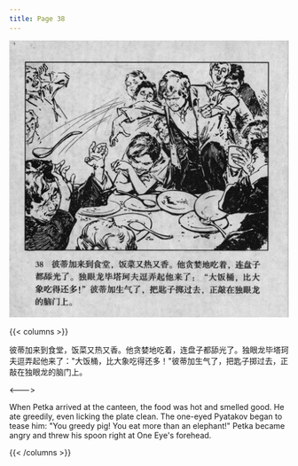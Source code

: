 ```yaml
---
title: Page 38
---
```


![biao page](./../../images/biao/seifert0726_biao_0042_038.jpg)

{{< columns >}}

彼蒂加来到食堂，饭菜又热又香。他贪婪地吃着，连盘子都舔光了。独眼龙毕塔珂夫逗弄起他来了："大饭桶，比大象吃得还多！"彼蒂加生气了，把匙子掷过去，正敲在独眼龙的脑门上。

<--->

When Petka arrived at the canteen, the food was hot and smelled good. He ate greedily, even licking the plate clean. The one-eyed Pyatakov began to tease him: "You greedy pig! You eat more than an elephant!" Petka became angry and threw his spoon right at One Eye's forehead.

{{< /columns >}}
